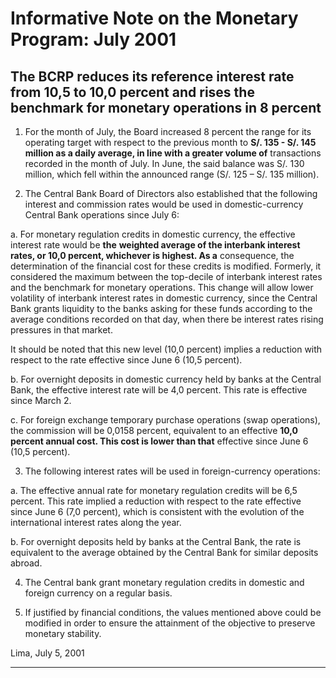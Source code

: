 # Informative Note on the Monetary Program: July 2001

## The BCRP reduces its reference interest rate from 10,5 to 10,0 percent and rises the benchmark  for monetary operations in 8 percent

1. For the month of July, the Board increased 8 percent the range for its operating target with respect to the
previous month to **S/. 135 - S/. 145 million as a daily average, in line with a greater volume of**
transactions recorded in the month of July. In June, the said balance was S/. 130 million, which fell
within the announced range (S/. 125 – S/. 135 million).

2. The Central Bank Board of Directors also established that the following interest and commission rates
would be used in domestic-currency Central Bank operations since July 6:

a. For monetary regulation credits in domestic currency, the effective interest rate would be **the**
**weighted average of the interbank interest rates, or 10,0 percent, whichever is highest. As a**
consequence, the determination of the financial cost for these credits is modified. Formerly, it
considered the maximum between the top-decile of interbank interest rates and the benchmark for
monetary operations. This change will allow lower volatility of interbank interest rates in domestic
currency, since the Central Bank grants liquidity to the banks asking for these funds according to
the average conditions recorded on that day, when there be interest rates rising pressures in that
market.

It should be noted that this new level (10,0 percent) implies a reduction with respect to the rate
effective since June 6 (10,5 percent).

b. For overnight deposits in domestic currency held by banks at the Central Bank, the effective interest
rate will be 4,0 percent. This rate is effective since March 2.

c. For foreign exchange temporary purchase operations (swap operations), the commission will be
0,0158 percent, equivalent to an effective **10,0 percent annual cost. This cost is lower than that**
effective since June 6 (10,5 percent).

3. The following interest rates will be used in foreign-currency operations:

a. The effective annual rate for monetary regulation credits will be 6,5 percent. This rate implied a
reduction with respect to the rate effective since June 6 (7,0 percent), which is consistent with the
evolution of the international interest rates along the year.

b. For overnight deposits held by banks at the Central Bank, the rate is equivalent to the average
obtained by the Central Bank for similar deposits abroad.

4. The Central bank grant monetary regulation credits in domestic and foreign currency on a regular basis.

5. If justified by financial conditions, the values mentioned above could be modified in order to ensure the
attainment of the objective to preserve monetary stability.

Lima, July 5, 2001


-----

